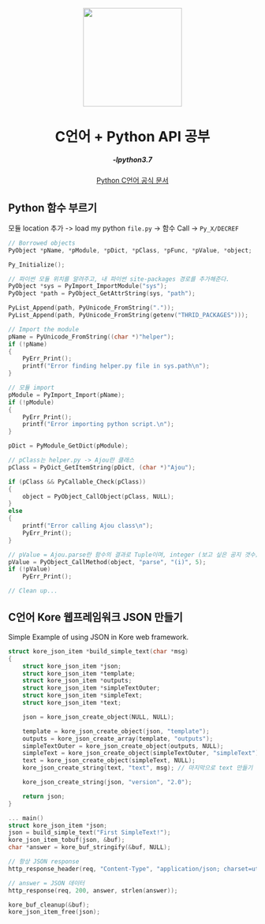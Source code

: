 <div align="center">
<p>
    <img width="200" src="https://cdn.iconscout.com/icon/free/png-512/c-programming-569564.png">
</p>
<h1>C언어 + Python API 공부</h1>
    <h5>-lpython3.7</h5>

[Python C언어 공식 문서](https://python.readthedocs.io/en/latest/extending/extending.html)

</div>

## Python 함수 부르기

모듈 location 추가 -> load my python `file.py` -> 함수 Call -> `Py_X/DECREF`

```c
// Borrowed objects
PyObject *pName, *pModule, *pDict, *pClass, *pFunc, *pValue, *object;

Py_Initialize();

// 파이썬 모듈 위치를 알려주고, 내 파이썬 site-packages 경로를 추가해준다.
PyObject *sys = PyImport_ImportModule("sys");
PyObject *path = PyObject_GetAttrString(sys, "path");

PyList_Append(path, PyUnicode_FromString("."));
PyList_Append(path, PyUnicode_FromString(getenv("THRID_PACKAGES")));

// Import the module
pName = PyUnicode_FromString((char *)"helper");
if (!pName)
{
    PyErr_Print();
    printf("Error finding helper.py file in sys.path\n");
}

// 모듈 import
pModule = PyImport_Import(pName);
if (!pModule)
{
    PyErr_Print();
    printf("Error importing python script.\n");
}

pDict = PyModule_GetDict(pModule);

// pClass는 helper.py -> Ajou란 클래스
pClass = PyDict_GetItemString(pDict, (char *)"Ajou");

if (pClass && PyCallable_Check(pClass))
{
    object = PyObject_CallObject(pClass, NULL);
}
else
{
    printf("Error calling Ajou class\n");
    PyErr_Print();
}

// pValue = Ajou.parse란 함수의 결과로 Tuple이며, integer (보고 싶은 공지 갯수)
pValue = PyObject_CallMethod(object, "parse", "(i)", 5);
if (!pValue)
    PyErr_Print();

// Clean up...
```

## C언어 Kore 웹프레임워크 JSON 만들기

Simple Example of using JSON in Kore web framework.

```c
struct kore_json_item *build_simple_text(char *msg)
{
    struct kore_json_item *json;
    struct kore_json_item *template;
    struct kore_json_item *outputs;
    struct kore_json_item *simpleTextOuter;
    struct kore_json_item *simpleText;
    struct kore_json_item *text;

    json = kore_json_create_object(NULL, NULL);

    template = kore_json_create_object(json, "template");
    outputs = kore_json_create_array(template, "outputs");
    simpleTextOuter = kore_json_create_object(outputs, NULL);
    simpleText = kore_json_create_object(simpleTextOuter, "simpleText");
    text = kore_json_create_object(simpleText, NULL);
    kore_json_create_string(text, "text", msg); // 마지막으로 text 만들기

    kore_json_create_string(json, "version", "2.0");

    return json;
}

... main()
struct kore_json_item *json;
json = build_simple_text("First SimpleText!");
kore_json_item_tobuf(json, &buf);
char *answer = kore_buf_stringify(&buf, NULL);

// 항상 JSON response
http_response_header(req, "Content-Type", "application/json; charset=utf-8");

// answer = JSON 데이터
http_response(req, 200, answer, strlen(answer));

kore_buf_cleanup(&buf);
kore_json_item_free(json);
```